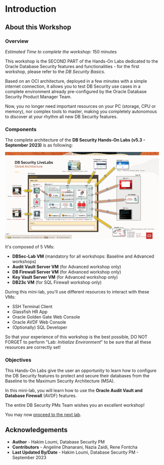 # Introduction

## About this Workshop
### Overview
*Estimated Time to complete the workshop*: 150 minutes

This workshop is the SECOND PART of the Hands-On Labs dedicated to the Oracle Database Security features and functionalities - for the first workshop, please refer to the *DB Security Basics*.

Based on an OCI architecture, deployed in a few minutes with a simple internet connection, it allows you to test DB Security use cases in a complete environment already pre-configured by the Oracle Database Security Product Manager Team.

Now, you no longer need important resources on your PC (storage, CPU or memory), nor complex tools to master, making you completely autonomous to discover at your rhythm all new DB Security features.

### Components
The complete architecture of the **DB Security Hands-On Labs (v5.3 - September 2023)** is as following:

  ![DBSec LiveLabs Archi](./images/dbseclab-archi.png "DBSec LiveLabs Archi")

It's composed of 5 VMs:
  - **DBSec-Lab VM** (mandatory for all workshops: Baseline and Advanced workshops)
  - **Audit Vault Server VM** (for Advanced workshop only)
  - **DB Firewall Server VM** (for Advanced workshop only)
  - **Key Vault Server VM** (for Advanced workshop only)
  - **DB23c VM** (for SQL Firewall workshop only)

During this mini-lab, you'll use different resources to interact with these VMs:
  - SSH Terminal Client
  - Glassfish HR App
  - Oracle Golden Gate Web Console
  - Oracle AVDF Web Console
  - (Optionally) SQL Developer

So that your experience of this workshop is the best possible, DO NOT FORGET to perform "Lab: *Initialize Environment*" to be sure that all these resources are correctly set!

### Objectives
This Hands-On Labs give the user an opportunity to learn how to configure the DB Security features to protect and secure their databases from the Baseline to the Maximum Security Architecture (MSA).

In this mini-lab, you will learn how to use the **Oracle Audit Vault and Database Firewall** (AVDF) features.

The entire DB Security PMs Team wishes you an excellent workshop!

You may now [proceed to the next lab](#next).

## Acknowledgements
- **Author** - Hakim Loumi, Database Security PM
- **Contributors** - Angeline Dhanarani, Nazia Zaidi, Rene Fontcha
- **Last Updated By/Date** - Hakim Loumi, Database Security PM - September 2023
